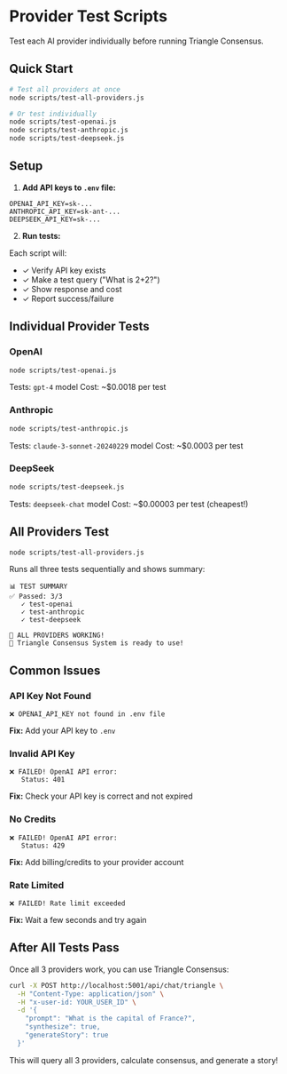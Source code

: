 # Provider Test Scripts

Test each AI provider individually before running Triangle Consensus.

## Quick Start

```bash
# Test all providers at once
node scripts/test-all-providers.js

# Or test individually
node scripts/test-openai.js
node scripts/test-anthropic.js
node scripts/test-deepseek.js
```

## Setup

1. **Add API keys to `.env` file:**

```env
OPENAI_API_KEY=sk-...
ANTHROPIC_API_KEY=sk-ant-...
DEEPSEEK_API_KEY=sk-...
```

2. **Run tests:**

Each script will:
- ✓ Verify API key exists
- ✓ Make a test query ("What is 2+2?")
- ✓ Show response and cost
- ✓ Report success/failure

## Individual Provider Tests

### OpenAI
```bash
node scripts/test-openai.js
```

Tests: `gpt-4` model
Cost: ~$0.0018 per test

### Anthropic
```bash
node scripts/test-anthropic.js
```

Tests: `claude-3-sonnet-20240229` model
Cost: ~$0.0003 per test

### DeepSeek
```bash
node scripts/test-deepseek.js
```

Tests: `deepseek-chat` model
Cost: ~$0.00003 per test (cheapest!)

## All Providers Test

```bash
node scripts/test-all-providers.js
```

Runs all three tests sequentially and shows summary:
```
📊 TEST SUMMARY
✅ Passed: 3/3
   ✓ test-openai
   ✓ test-anthropic
   ✓ test-deepseek

🎯 ALL PROVIDERS WORKING!
🔺 Triangle Consensus System is ready to use!
```

## Common Issues

### API Key Not Found
```
❌ OPENAI_API_KEY not found in .env file
```

**Fix:** Add your API key to `.env`

### Invalid API Key
```
❌ FAILED! OpenAI API error:
   Status: 401
```

**Fix:** Check your API key is correct and not expired

### No Credits
```
❌ FAILED! OpenAI API error:
   Status: 429
```

**Fix:** Add billing/credits to your provider account

### Rate Limited
```
❌ FAILED! Rate limit exceeded
```

**Fix:** Wait a few seconds and try again

## After All Tests Pass

Once all 3 providers work, you can use Triangle Consensus:

```bash
curl -X POST http://localhost:5001/api/chat/triangle \
  -H "Content-Type: application/json" \
  -H "x-user-id: YOUR_USER_ID" \
  -d '{
    "prompt": "What is the capital of France?",
    "synthesize": true,
    "generateStory": true
  }'
```

This will query all 3 providers, calculate consensus, and generate a story!
